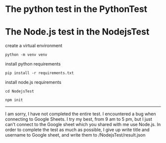 # The python test in the PythonTest

# The Node.js test in the NodejsTest 

create a virtual environment

    python -m venv venv

install python requirements

    pip install -r requirements.txt

install node.js requirements
    
    cd NodejsTest

    npm init

*********************************************************************************************************************
I am sorry, I have not completed the entire test. I encountered a bug when connecting to Google Sheets. 
I try my best, from 9 am to 5 pm, but I just can't connect to the Google sheet which you shared with me use Node.js. 
In order to complete the test as much as possible, I give up write title and username to Google sheet, 
and write them to /NodejsTest/result.json